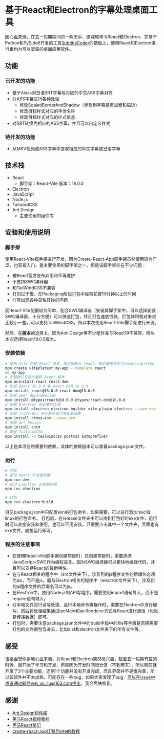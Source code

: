 # 基于React和Electron的字幕处理桌面工具
因心血来潮，在五一假期期间的一两天中，研究和学习React和Electron，在基于Python和PySide6开发的工具[SubtitleCoder](https://github.com/liuweixu/SubtitleCoder)的基础上，使用React和Electron进行重构为可以安装的桌面应用软件。

## 功能
### 已开发的功能
- 基于Alass对日语SRT字幕与对应的中文ASS字幕对齐
- 对ASS字幕进行各种处理
  - 修改ScaledBorderAndShadow（涉及到字幕是否加粗和描边）
  - 修改目标样式对应的字体名称
  - 修改目标样式对应的样式信息
- 对SRT转换为相应的ASS字幕，并且可以自定义样式
### 待开发的功能
- 从MKV视频或ASS字幕中提取相应的中文字幕或日语字幕


## 技术栈
- React
  - 脚手架：React-Vite 版本：18.0.0
- Electron
- JavaScript
- Node.js
- TailwindCSS
- Ant Design
  - 主要使用的组件库

## 安装和使用说明
### 脚手架
使用React-Vite脚手架进行开发，因为Create-React-App脚手架虽然使用较为广泛，也容易入门，是主要使用的脚手架之一，但是该脚手架存在不少问题：
- 被React官方宣布弃用和不再维护
- 不支持SWC编译器
- 和TailWindCSS不兼容
- 打包过于慢，在Packaging阶段打包中经常花费10分钟以上的时间
- 时常出现各种莫名其妙的问题

而React-Vite配置较为简单，配合SWC编译器（安装其脚手架中，可以选择安装SWC编译器，十分方便）可以快速打包，并且打包速度很快，打包体积相对来说比较小一些，可以支持TailWindCSS，所以本次使用React-Vite脚手架进行开发。

然后，在**版本**的选择上，因为Ant-Design等不少组件库与React19不兼容，所以本次选择React18.0.0版本。

### 安装依赖
```bash
# 使用 Vite 创建 React 项目，指定模板为 react，指定编程语言为JavaScript+SWC
npm create vite@latest my-app --template react
cd my-app
# 卸载默认安装的最新 React 版本
npm uninstall react react-dom
# 安装 React 18.0.0 和 React DOM 18.0.0
npm install react@18.0.0 react-dom@18.0.0
# 安装 peer dependencies
npm install @types/react@18.0.0 @types/react-dom@18.0.0
# 安装 Electron 和必要的工具
npm install electron electron-builder vite-plugin-electron --save-dev
# 安装 cross-env 用于跨平台环境变量设置
npm install cross-env --save-dev
# 安装 Ant Design
npm install antd
# 安装 TailwindCSS
npm install -D tailwindcss postcss autoprefixer
```
以上是本项目所需要的依赖，具体的依赖版本可以查看package.json文件。

### 运行
```bash
# 开发
# 启动 React 开发服务器
npm run dev
# 启动 Electron 开发服务器
npm run electron

# 打包
npm run electorn:build
```
目前package.json中只配置win的打包命令，如果需要，可以自行添加mac和linux的打包命令。
打包后，在release文件夹中可以找到打包好的exe文件，运行时可以直接安装和使用，也可以不用安装，只需要点击其中一个文件夹，里面也有exe文件，直接运行即可。

### 程序的注意事项
- 在使用React-Vite脚手架创建项目时，在创建项目时，需要选择JavaScript+SWC作为编程语言。因为SWC编译器可以更快地编译代码，并且可以支持React的最新特性。
- 在与React相关的程序中（src文件夹下），涉及到的js程序文件的后缀名必须为jsx，而不是js。而与Electron相关的程序中（electron文件夹下），涉及到的js程序文件的后缀名可以为js。
- 在Electron中，使用Node.js的API写程序，需要使用import语句导入，而不是require语句导入。
- 对本地文件进行读写处理、运行本地命令等操作时，需要在Electron中进行编写，然后将处理结果通过ipcMain和ipcRenderer方式与React进行通信（也就是传递数据）即可。
- 打包时，需要注意package.json文件中的build字段中的file等字段是否把需要打包的文件都包含进去，比如dist和electron文件夹下的所有文件等。

## 感受
该桌面软件是我心血来潮，对React和Electron突然感兴趣，趁着五一假期有空的时候，就开始了学习和开发，但是因为开发时间很仓促（不到两天），所以目前就开发了3个主要功能，还剩1个功能并没有开发完成，而且界面并不是很完善，所以该软件并不太成熟，可能存在一些bug，如果大家发现了bug，可以在issue中或者通过邮件wei_xu_liu@163.com提出，我会尽快修复。

## 感谢
- [Ant Design组件库](https://ant-design.antgroup.com/index-cn)
- [黑马React视频教程](https://www.bilibili.com/video/BV1ZB4y1Z7o8?spm_id_from=333.788.videopod.episodes&vd_source=601da5164f2780fc668c82ddd0d54bcf)
- [黑马React笔记](https://blog.csdn.net/2301_80182418/article/details/145483587)
- [create-react-app迁移到vite的教程](https://segmentfault.com/a/1190000044980287)